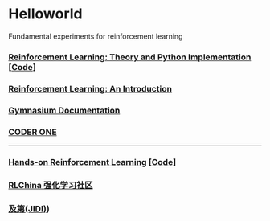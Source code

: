 # Helloworld
Fundamental experiments for reinforcement learning


### [Reinforcement Learning: Theory and Python Implementation](https://github.com/ZhiqingXiao/rl-book/tree/master/zh2019) [[Code](https://github.com/ZhiqingXiao/rl-book/tree/master/en2022)]
### [Reinforcement Learning: An Introduction](https://github.com/ShangtongZhang/reinforcement-learning-an-introduction)

### [Gymnasium Documentation](https://gymnasium.farama.org/)

### [CODER ONE](https://www.gocoder.one/blog)

---
### [Hands-on Reinforcement Learning](http://hrl.boyuai.com/) [[Code](https://github.com/boyu-ai/Hands-on-RL)]
### [RLChina 强化学习社区](http://rlchina.org/)
### [及第(JIDI)](http://www.jidiai.cn/homepage))


